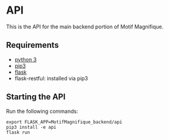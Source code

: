# API

This is the API for the main backend portion of Motif Magnifique.

## Requirements
* [python 3](https://www.python.org/)
* [pip3](https://pip.pypa.io/en/stable/installing/)
* [flask](https://flask.palletsprojects.com/en/1.1.x/installation/#installation)
* flask-restful: installed via pip3

## Starting the API
Run the following commands:
```
export FLASK_APP=MotifMagnifique_backend/api
pip3 install -e api
flask run
```